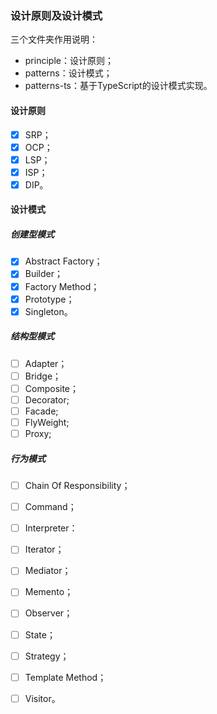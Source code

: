### 设计原则及设计模式

三个文件夹作用说明：

- principle：设计原则；
- patterns：设计模式；
- patterns-ts：基于TypeScript的设计模式实现。

#### 设计原则

- [x] SRP；
- [x] OCP；
- [x] LSP；
- [x] ISP；
- [x] DIP。

#### 设计模式

##### 创建型模式

- [x] Abstract Factory；
- [x] Builder；
- [x] Factory Method；
- [x] Prototype；
- [x] Singleton。

##### 结构型模式

- [ ] Adapter；
- [ ] Bridge；
- [ ] Composite；
- [ ] Decorator;
- [ ] Facade;
- [ ] FlyWeight;
- [ ] Proxy;

##### 行为模式

- [ ] Chain Of Responsibility；
- [ ] Command；
- [ ] Interpreter：
- [ ] Iterator；
- [ ] Mediator；
- [ ] Memento；
- [ ] Observer；
- [ ] State；
- [ ] Strategy；
- [ ] Template Method；
- [ ] Visitor。




